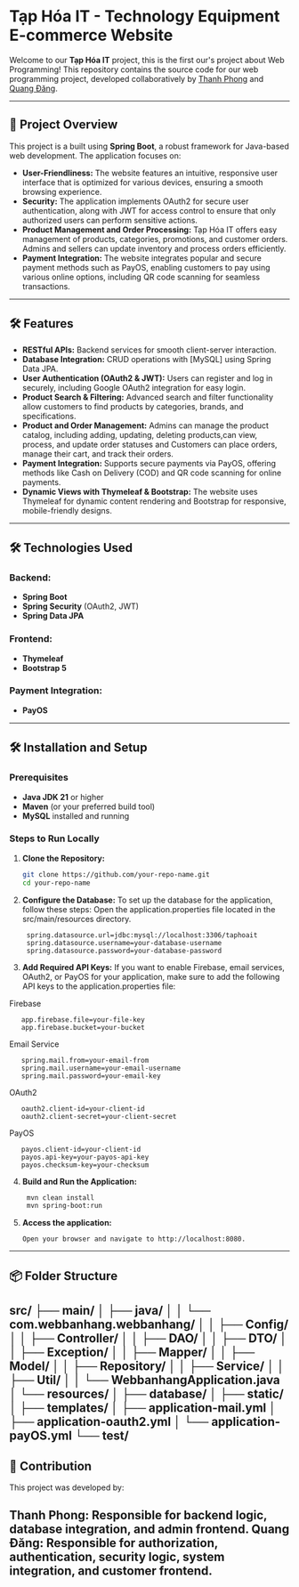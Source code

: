 # Tạp Hóa IT - Technology Equipment E-commerce Website

Welcome to our **Tạp Hóa IT** project, this is the first our's project about Web Programming! This repository contains the source code for our web programming project, developed collaboratively by [Thanh Phong](https://github.com/tphong0903) and [Quang Đăng](https://github.com/quangdang1412).

---

## 🚀 Project Overview

This project is a  built using **Spring Boot**, a robust framework for Java-based web development. The application focuses on:

- **User-Friendliness:** The website features an intuitive, responsive user interface that is optimized for various devices, ensuring a smooth browsing experience.
- **Security:** The application implements OAuth2 for secure user authentication, along with JWT for access control to ensure that only authorized users can perform sensitive actions.
- **Product Management and Order Processing:** Tạp Hóa IT offers easy management of products, categories, promotions, and customer orders. Admins and sellers can update inventory and process orders efficiently.
- **Payment Integration:** The website integrates popular and secure payment methods such as PayOS, enabling customers to pay using various online options, including QR code scanning for seamless transactions.

---

## 🛠️ Features

- **RESTful APIs:** Backend services for smooth client-server interaction.
- **Database Integration:** CRUD operations with [MySQL] using Spring Data JPA.
- **User Authentication (OAuth2 & JWT):** Users can register and log in securely, including Google OAuth2 integration for easy login.
- **Product Search & Filtering:** Advanced search and filter functionality allow customers to find products by categories, brands, and specifications.
- **Product and Order Management:** Admins can manage the product catalog, including adding, updating, deleting products,can view, process, and update order statuses and Customers can place orders, manage their cart, and track their orders. 
- **Payment Integration:** Supports secure payments via PayOS, offering methods like Cash on Delivery (COD) and QR code scanning for online payments.
- **Dynamic Views with Thymeleaf & Bootstrap:** The website uses Thymeleaf for dynamic content rendering and Bootstrap for responsive, mobile-friendly designs.

---

## 🛠️ Technologies Used

### Backend:
- **Spring Boot**  
- **Spring Security** (OAuth2, JWT)  
- **Spring Data JPA**  

### Frontend:
- **Thymeleaf**  
- **Bootstrap 5**  

### Payment Integration:
- **PayOS**  

---

## 🛠️ Installation and Setup

### Prerequisites
- **Java JDK 21** or higher
- **Maven** (or your preferred build tool)
- **MySQL** installed and running

### Steps to Run Locally

1. **Clone the Repository:**
   ```bash
   git clone https://github.com/your-repo-name.git
   cd your-repo-name
2. **Configure the Database:**
  To set up the database for the application, follow these steps:
  Open the application.properties file located in the src/main/resources directory.
   ```properties
    spring.datasource.url=jdbc:mysql://localhost:3306/taphoait
    spring.datasource.username=your-database-username
    spring.datasource.password=your-database-password

3. **Add Required API Keys:**
  If you want to enable Firebase, email services, OAuth2, or PayOS for your application, make sure to add the following API keys to the application.properties file:

  Firebase

       app.firebase.file=your-file-key
       app.firebase.bucket=your-bucket
  Email Service
  
       spring.mail.from=your-email-from
       spring.mail.username=your-email-username
       spring.mail.password=your-email-key
  OAuth2

       oauth2.client-id=your-client-id
       oauth2.client-secret=your-client-secret
  PayOS
  
       payos.client-id=your-client-id
       payos.api-key=your-payos-api-key
       payos.checksum-key=your-checksum     
4. **Build and Run the Application:**
      ```bash
       mvn clean install
       mvn spring-boot:run
5. **Access the application:**

       Open your browser and navigate to http://localhost:8080.
---

## 📦 Folder Structure
src/
├── main/
│   ├── java/
│   │   └── com.webbanhang.webbanhang/
│   │       ├── Config/
│   │       ├── Controller/
│   │       ├── DAO/
│   │       ├── DTO/
│   │       ├── Exception/
│   │       ├── Mapper/
│   │       ├── Model/
│   │       ├── Repository/
│   │       ├── Service/
│   │       ├── Util/
│   │       └── WebbanhangApplication.java
│   └── resources/
│       ├── database/
│       ├── static/
│       ├── templates/
│       ├── application-mail.yml
│       ├── application-oauth2.yml
│       └── application-payOS.yml
└── test/
---
## 🤝 Contribution
This project was developed by:

Thanh Phong: Responsible for backend logic, database integration, and admin frontend.
Quang Đăng: Responsible for authorization, authentication, security logic, system integration, and customer frontend.
---

